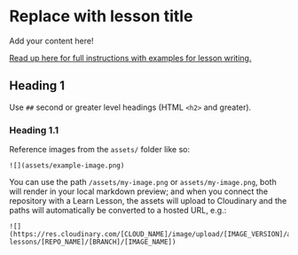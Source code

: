 # Replace with lesson title

Add your content here!

[Read up here for full instructions with examples for lesson writing.](https://learn.firstdraft.com/lessons/3-how-to-write-a-lesson)

## Heading 1

Use `##` second or greater level headings (HTML `<h2>` and greater).

### Heading 1.1

Reference images from the `assets/` folder like so:

```
![](assets/example-image.png)
```

You can use the path `/assets/my-image.png` or `assets/my-image.png`, both will render in your local markdown preview; and when you connect the repository with a Learn Lesson, the assets will upload to Cloudinary and the paths will automatically be converted to a hosted URL, e.g.:

```
![](https://res.cloudinary.com/[CLOUD_NAME]/image/upload/[IMAGE_VERSION]/appdev-lessons/[REPO_NAME]/[BRANCH]/[IMAGE_NAME])
```
